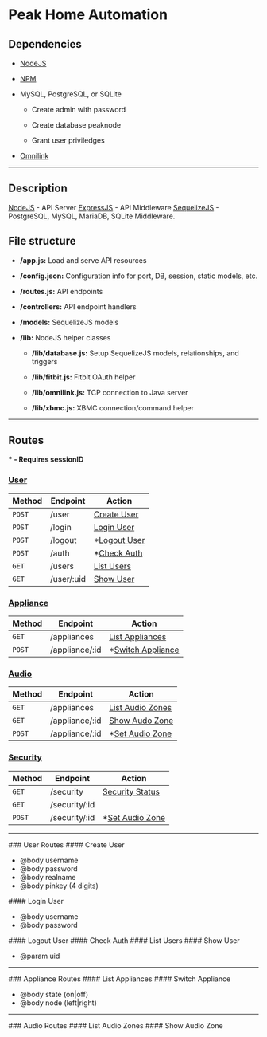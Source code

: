 # Peak Home Automation

## Dependencies

* [NodeJS](https://nodejs.org/downloads)

* [NPM](https://npmjs.org)

* MySQL, PostgreSQL, or SQLite
  * Create admin with password
  
  * Create database peaknode
  
  * Grant user priviledges

* [Omnilink](https://github.com/Bryan-Turek/Peak-Server.git)


- - - 

## Description

[NodeJS](http://nodejs.org) - API Server
[ExpressJS](http://expressjs.com/api.html) - API Middleware
[SequelizeJS](http://sequelizejs.com/docs/latest/installation) - PostgreSQL, MySQL, MariaDB, SQLite Middleware.

## File structure

* **/app.js:** Load and serve API resources

* **/config.json:** Configuration info for port, DB, session, static models, etc.

* **/routes.js:** API endpoints

* **/controllers:** API endpoint handlers

* **/models:** SequelizeJS models

* **/lib:** NodeJS helper classes

  * **/lib/database.js:** Setup SequelizeJS models, relationships, and triggers

  * **/lib/fitbit.js:** Fitbit OAuth helper

  * **/lib/omnilink.js:** TCP connection to Java server

  * **/lib/xbmc.js:** XBMC connection/command helper

- - - 

## Routes

__* - Requires sessionID__

### [User](#user-routes)
 Method        | Endpoint                  | Action 
-------------  | ------------------------- | -----------------------------------------
`POST`         | /user                     | [Create User](#create-user)
`POST`         | /login                    | [Login User](#login-user)
`POST`         | /logout                   | *[Logout User](#logout-user)
`POST`         | /auth                     | *[Check Auth](#check-auth)
`GET`          | /users                    | [List Users](#list-users)
`GET`          | /user/:uid                | [Show User](#show-user)

### [Appliance](#appliance-routes)
 Method        | Endpoint                  | Action 
-------------  | ------------------------- | -----------------------------------------
`GET`          | /appliances               | [List Appliances](#list-appliances)
`POST`         | /appliance/:id            | *[Switch Appliance](#switch-appliance)

### [Audio](#audio-routes)
 Method        | Endpoint                  | Action 
-------------  | ------------------------- | -----------------------------------------
`GET`          | /appliances               | [List Audio Zones](#list-audio-zones)
`GET`          | /appliance/:id            | [Show Audo Zone](#show-audio-zone)
`POST`         | /appliance/:id            | *[Set Audio Zone](#set-audio-zone)

### [Security](#security-routes)
 Method        | Endpoint                  | Action 
-------------  | ------------------------- | -----------------------------------------
`GET`          | /security                 | [Security Status](#security-status)
`GET`          | /security/:id             | [](#)
`POST`         | /security/:id             | *[Set Audio Zone](#set-audio-zone)
- - -

<a name="user-routes">
### User Routes

<a name="create-user">
#### Create User

- @body username
- @body password
- @body realname
- @body pinkey   (4 digits)


<a name="login-user">
#### Login User

- @body username  
- @body password


<a name="logout-user">
#### Logout User


<a name="check-auth">
#### Check Auth


<a name="list-users">
#### List Users


<a name="show-user">
#### Show User

- @param uid

- - -

<a name="appliance-routes">
### Appliance Routes

<a name="list-appliances">
#### List Appliances


<a name="switch-appliance">
#### Switch Appliance

- @body state (on|off)
- @body node  (left|right)

- - -

<a name="audio-routes">
### Audio Routes

<a name="list-audio-zones">
#### List Audio Zones


<a name="show-audio-zone">
#### Show Audio Zone


